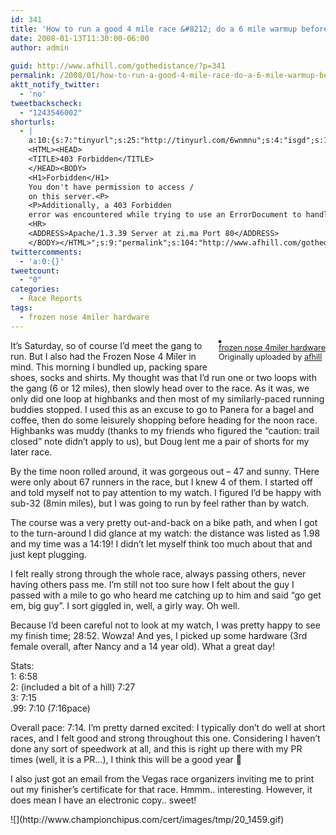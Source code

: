 ```yaml
---
id: 341
title: 'How to run a good 4 mile race &#8212; do a 6 mile warmup beforehand'
date: 2008-01-13T11:30:00-06:00
author: admin
  
guid: http://www.afhill.com/gothedistance/?p=341
permalink: /2008/01/how-to-run-a-good-4-mile-race-do-a-6-mile-warmup-beforehand/
aktt_notify_twitter:
  - 'no'
tweetbackscheck:
  - "1243546002"
shorturls:
  - |
    a:10:{s:7:"tinyurl";s:25:"http://tinyurl.com/6wnmnu";s:4:"isgd";s:17:"http://is.gd/fLzJ";s:5:"bitly";s:18:"http://bit.ly/xaPR";s:5:"snipr";s:22:"http://snipr.com/9z5ia";s:5:"snurl";s:22:"http://snurl.com/9z5ia";s:7:"snipurl";s:24:"http://snipurl.com/9z5ia";s:5:"adjix";s:207:"(10 Jan 2008 temporary restriction: API requires valid partnerID or partnerEmail key in request. Contact us if this affects you.) Invalid Adjix request. API documentation @ http://web.adjix.com/AdjixAPI.html";s:4:"advu";s:203:"(10 Jan 2008 temporary restriction: API requires valid partnerID or partnerEmail key in request. Contact us if this affects you.) Invalid Adjix request. API documentation @ http://web.ad.vu/AdjixAPI.html";s:4:"zima";s:374:"<!DOCTYPE HTML PUBLIC "-//IETF//DTD HTML 2.0//EN">
    <HTML><HEAD>
    <TITLE>403 Forbidden</TITLE>
    </HEAD><BODY>
    <H1>Forbidden</H1>
    You don't have permission to access /
    on this server.<P>
    <P>Additionally, a 403 Forbidden
    error was encountered while trying to use an ErrorDocument to handle the request.
    <HR>
    <ADDRESS>Apache/1.3.39 Server at zi.ma Port 80</ADDRESS>
    </BODY></HTML>";s:9:"permalink";s:104:"http://www.afhill.com/gothedistance/2008/01/how-to-run-a-good-4-mile-race-do-a-6-mile-warmup-beforehand/";}
twittercomments:
  - 'a:0:{}'
tweetcount:
  - "0"
categories:
  - Race Reports
tags:
  - frozen nose 4miler hardware
---
```

<div style="float: right; margin-left: 10px; margin-bottom: 10px;">
  <a href="http://www.flickr.com/photos/afhill/2190551602/" title="photo sharing"><img src="http://farm3.static.flickr.com/2034/2190551602_5ecf0f8025_m.jpg" alt="" style="border: solid 2px #000000;" /></a> <br /> <span style="font-size: 0.9em; margin-top: 0px;"> <a href="http://www.flickr.com/photos/afhill/2190551602/">frozen nose 4miler hardware</a> <br /> Originally uploaded by <a href="http://www.flickr.com/people/afhill/">afhill</a> </span>
</div>

It&#8217;s Saturday, so of course I&#8217;d meet the gang to run. But I also had the Frozen Nose 4 Miler in mind. This morning I bundled up, packing spare shoes, socks and shirts. My thought was that I&#8217;d run one or two loops with the gang (6 or 12 miles), then slowly head over to the race. As it was, we only did one loop at highbanks and then most of my similarly-paced running buddies stopped. I used this as an excuse to go to Panera for a bagel and coffee, then do some leisurely shopping before heading for the noon race. Highbanks was muddy (thanks to my friends who figured the &#8220;caution: trail closed&#8221; note didn&#8217;t apply to us), but Doug lent me a pair of shorts for my later race.

By the time noon rolled around, it was gorgeous out &#8211; 47 and sunny. THere were only about 67 runners in the race, but I knew 4 of them. I started off and told myself not to pay attention to my watch. I figured I&#8217;d be happy with sub-32 (8min miles), but I was going to run by feel rather than by watch.

The course was a very pretty out-and-back on a bike path, and when I got to the turn-around I did glance at my watch: the distance was listed as 1.98 and my time was a 14:19! I didn&#8217;t let myself think too much about that and just kept plugging. 

I felt really strong through the whole race, always passing others, never having others pass me. I&#8217;m still not too sure how I felt about the guy I passed with a mile to go who heard me catching up to him and said &#8220;go get em, big guy&#8221;. I sort giggled in, well, a girly way. Oh well. 

Because I&#8217;d been careful not to look at my watch, I was pretty happy to see my finish time; 28:52. Wowza! And yes, I picked up some hardware (3rd female overall, after Nancy and a 14 year old). What a great day!

Stats:  
1: 6:58  
2: (included a bit of a hill) 7:27  
3: 7:15  
.99: 7:10 (7:16pace)

Overall pace: 7:14. I&#8217;m pretty darned excited: I typically don&#8217;t do well at short races, and I felt good and strong throughout this one. Considering I haven&#8217;t done any sort of speedwork at all, and this is right up there with my PR times (well, it is a PR&#8230;), I think this will be a good year 🙂

I also just got an email from the Vegas race organizers inviting me to print out my finisher&#8217;s certificate for that race. Hmmm.. interesting. However, it does mean I have an electronic copy.. sweet!

<lj-cut text="check it out...">  
![](http://www.championchipus.com/cert/images/tmp/20_1459.gif)<br clear="all" />
